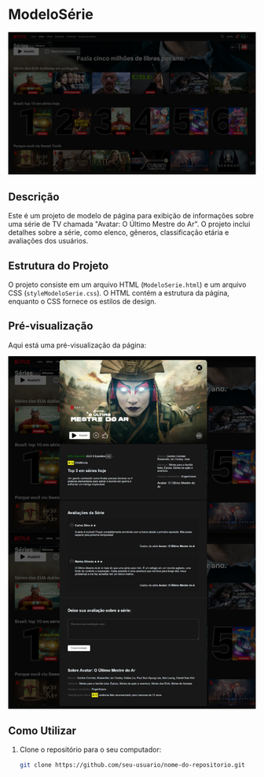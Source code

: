 # ModeloSérie

![ModeloSérie](./assetsModeloSerie/fundo.svg)

## Descrição

Este é um projeto de modelo de página para exibição de informações sobre uma série de TV chamada "Avatar: O Último Mestre do Ar". O projeto inclui detalhes sobre a série, como elenco, gêneros, classificação etária e avaliações dos usuários.

## Estrutura do Projeto

O projeto consiste em um arquivo HTML (`ModeloSerie.html`) e um arquivo CSS (`styleModeloSerie.css`). O HTML contém a estrutura da página, enquanto o CSS fornece os estilos de design.

## Pré-visualização

Aqui está uma pré-visualização da página:

![Pré-visualização](./assetsModeloSerie/preview.jpeg)

## Como Utilizar

1. Clone o repositório para o seu computador:

   ```bash
   git clone https://github.com/seu-usuario/nome-do-repositorio.git
